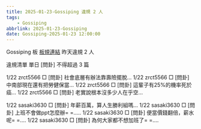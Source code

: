```yaml
---
title: 2025-01-23-Gossiping 違規 2 人
tags:
    - Gossiping
abbrlink: 2025-01-23-Gossiping
date: Gossiping-2025-01-23 12:00:00
---
```

Gossiping 板 [板規連結](https://www.ptt.cc/bbs/Gossiping/M.1637425085.A.07D.html)
昨天違規 2 人
<!-- more -->

違規清單
單日 [問卦] 不得超過 3 篇

1/22 zrct5566 □ [問卦] 社會底層有辦法靠壽險擺脫…
1/22 zrct5566 □ [問卦] 中南部現在還有把勞健保當…
1/22 zrct5566 □ [問卦] 這輩子有25%的機率死於癌…
1/22 zrct5566 □ [問卦] 老實說根本沒多少人在乎空…

1/22 sasaki3630 □ [問卦] 年薪百萬，算人生勝利組嗎…
1/22 sasaki3630 □ [問卦] 上班不會做ppt怎麼辦= =..…
1/22 sasaki3630 □ [問卦] 便當價錢翻倍，薪水呢= =.…
1/22 sasaki3630 □ [問卦] 為何大家都不想加班了= =.…